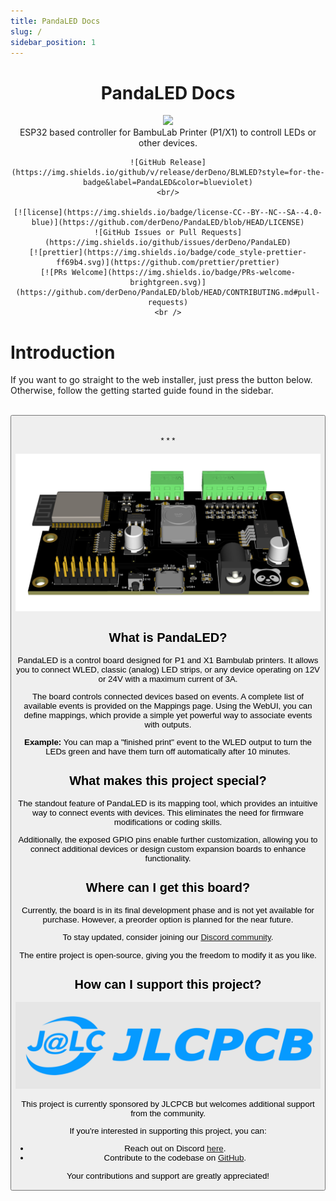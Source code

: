 ```yaml
---
title: PandaLED Docs
slug: /
sidebar_position: 1
---
```


<h1 align="center">PandaLED Docs</h1>

<div align="center">
    <img width="200" src={require('/img/logo.png').default} />
</div>

<div align="center">
    ESP32 based controller for BambuLab Printer (P1/X1) to controll LEDs or other devices.

    ![GitHub Release](https://img.shields.io/github/v/release/derDeno/BLWLED?style=for-the-badge&label=PandaLED&color=blueviolet)
    <br/>

    [![license](https://img.shields.io/badge/license-CC--BY--NC--SA--4.0-blue)](https://github.com/derDeno/PandaLED/blob/HEAD/LICENSE)
    ![GitHub Issues or Pull Requests](https://img.shields.io/github/issues/derDeno/PandaLED)
    [![prettier](https://img.shields.io/badge/code_style-prettier-ff69b4.svg)](https://github.com/prettier/prettier)
    [![PRs Welcome](https://img.shields.io/badge/PRs-welcome-brightgreen.svg)](https://github.com/derDeno/PandaLED/blob/HEAD/CONTRIBUTING.md#pull-requests)
    <br />

</div>

# Introduction
If you want to go straight to the web installer, just press the button below. 
Otherwise, follow the getting started guide found in the sidebar.

<br/>
<Button label="Web Installer" size="lg" link="https://derdeno.github.io/PandaLED/web-installer.html" />
<br/><br/>
* * *

![](/img/pcb.png)

## What is PandaLED?
PandaLED is a control board designed for P1 and X1 Bambulab printers. It allows you to connect WLED, classic (analog) LED strips, or any device operating on 12V or 24V with a maximum current of 3A.

The board controls connected devices based on events. A complete list of available events is provided on the Mappings page. Using the WebUI, you can define mappings, which provide a simple yet powerful way to associate events with outputs.

**Example:**
You can map a "finished print" event to the WLED output to turn the LEDs green and have them turn off automatically after 10 minutes.


## What makes this project special?
The standout feature of PandaLED is its mapping tool, which provides an intuitive way to connect events with devices. This eliminates the need for firmware modifications or coding skills.

Additionally, the exposed GPIO pins enable further customization, allowing you to connect additional devices or design custom expansion boards to enhance functionality.


## Where can I get this board?
Currently, the board is in its final development phase and is not yet available for purchase. However, a preorder option is planned for the near future.

To stay updated, consider joining our [Discord community](https://discord.gg/8VhnsCXKun).

The entire project is open-source, giving you the freedom to modify it as you like.



## How can I support this project?
![](/img/jlcpcb.png)

This project is currently sponsored by JLCPCB but welcomes additional support from the community. 

If you're interested in supporting this project, you can:

- Reach out on Discord [here](https://discord.gg/8VhnsCXKun).
- Contribute to the codebase on [GitHub](https://github.com/derDeno/PandaLED/blob/HEAD/CONTRIBUTING.md#pull-requests).

Your contributions and support are greatly appreciated!